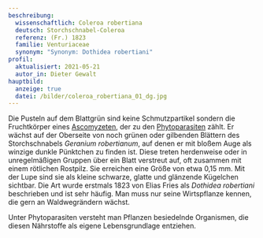 ```yaml
---
beschreibung:
  wissenschaftlich: Coleroa robertiana
  deutsch: Storchschnabel-Coleroa
  referenz: (Fr.) 1823
  familie: Venturiaceae
  synonym: "Synonym: Dothidea robertiani"
profil:
  aktualisiert: 2021-05-21
  autor_in: Dieter Gewalt
hauptbild:
  anzeige: true
  datei: /bilder/coleroa_robertiana_01_dg.jpg
---
```

Die Pusteln auf dem Blattgrün sind keine Schmutzpartikel sondern die Fruchtkörper eines [Ascomyzeten](Ascomyzeten "Glossar"), der zu den [Phytoparasiten](Phytoparasiten "Glossar") zählt. Er wächst auf der Oberseite von noch grünen oder gilbenden Blättern des Storchschnabels *Geranium robertianum*, auf denen er mit bloßem Auge als winzige dunkle Pünktchen zu finden ist. Diese treten herdenweise oder in unregelmäßigen Gruppen über ein Blatt verstreut auf, oft zusammen mit einem rötlichen Rostpilz. Sie erreichen eine Größe von etwa 0,15 mm. Mit der Lupe sind sie als kleine schwarze, glatte und glänzende Kügelchen sichtbar. Die Art wurde erstmals 1823 von Elias Fries als *Dothidea robertiani* beschrieben und ist sehr häufig. Man muss nur seine Wirtspflanze kennen, die gern an Waldwegrändern wächst.

Unter Phytoparasiten versteht man Pflanzen besiedelnde Organismen, die diesen Nährstoffe als eigene Lebensgrundlage entziehen.
